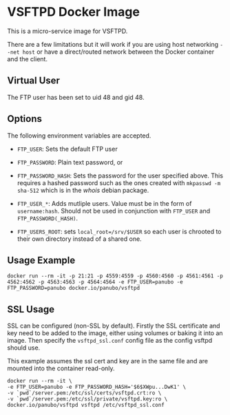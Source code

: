 # VSFTPD Docker Image

This is a micro-service image for VSFTPD.

There are a few limitations but it will work if you are using host networking
`--net host` or have a direct/routed network between the Docker container and
the client.

## Virtual User

The FTP user has been set to uid 48 and gid 48.

## Options

The following environment variables are accepted.

- `FTP_USER`: Sets the default FTP user 

- `FTP_PASSWORD`: Plain text password, or

- `FTP_PASSWORD_HASH`: Sets the password for the user specified above. This
requires a hashed password such as the ones created with `mkpasswd -m sha-512`
which is in the _whois_ debian package.

- `FTP_USER_*`: Adds mutliple users. Value must be in the form of `username:hash`. Should not be used in conjunction with `FTP_USER` and `FTP_PASSWORD(_HASH)`.

- `FTP_USERS_ROOT`: sets `local_root=/srv/$USER` so each user is chrooted to their own directory instead of a shared one.

## Usage Example

```
docker run --rm -it -p 21:21 -p 4559:4559 -p 4560:4560 -p 4561:4561 -p 4562:4562 -p 4563:4563 -p 4564:4564 -e FTP_USER=panubo -e FTP_PASSWORD=panubo docker.io/panubo/vsftpd
```

## SSL Usage

SSL can be configured (non-SSL by default). Firstly the SSL certificate and key
need to be added to the image, either using volumes or baking it into an image.
Then specify the `vsftpd_ssl.conf` config file as the config vsftpd should use.

This example assumes the ssl cert and key are in the same file and are mounted
into the container read-only.

```
docker run --rm -it \
-e FTP_USER=panubo -e FTP_PASSWORD_HASH='$6$XWpu...DwK1' \
-v `pwd`/server.pem:/etc/ssl/certs/vsftpd.crt:ro \
-v `pwd`/server.pem:/etc/ssl/private/vsftpd.key:ro \
docker.io/panubo/vsftpd vsftpd /etc/vsftpd_ssl.conf
```
